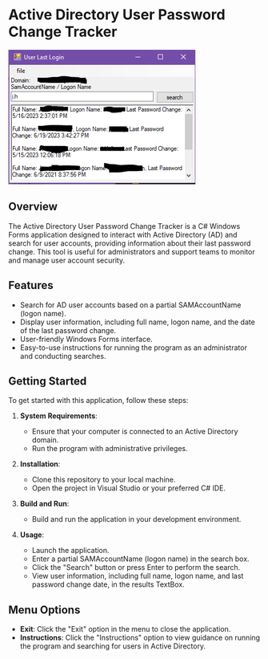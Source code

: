 # Active Directory User Password Change Tracker

![Alt text](https://github.com/baric6/ADuserLastChangePassword/blob/master/adLastPassChange.PNG?raw=true "Title")

## Overview

The Active Directory User Password Change Tracker is a C# Windows Forms application designed to interact with Active Directory (AD) and search for user accounts, providing information about their last password change. This tool is useful for administrators and support teams to monitor and manage user account security.

## Features

- Search for AD user accounts based on a partial SAMAccountName (logon name).
- Display user information, including full name, logon name, and the date of the last password change.
- User-friendly Windows Forms interface.
- Easy-to-use instructions for running the program as an administrator and conducting searches.

## Getting Started

To get started with this application, follow these steps:

1. **System Requirements**:
   - Ensure that your computer is connected to an Active Directory domain.
   - Run the program with administrative privileges.

2. **Installation**:
   - Clone this repository to your local machine.
   - Open the project in Visual Studio or your preferred C# IDE.

3. **Build and Run**:
   - Build and run the application in your development environment.

4. **Usage**:
   - Launch the application.
   - Enter a partial SAMAccountName (logon name) in the search box.
   - Click the "Search" button or press Enter to perform the search.
   - View user information, including full name, logon name, and last password change date, in the results TextBox.

## Menu Options

- **Exit**: Click the "Exit" option in the menu to close the application.
- **Instructions**: Click the "Instructions" option to view guidance on running the program and searching for users in Active Directory.


